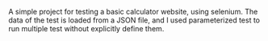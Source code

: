 A simple project for testing a basic calculator website, using selenium. The data of the test is loaded from a JSON file, and I used parameterized test to run multiple test without explicitly define them.

